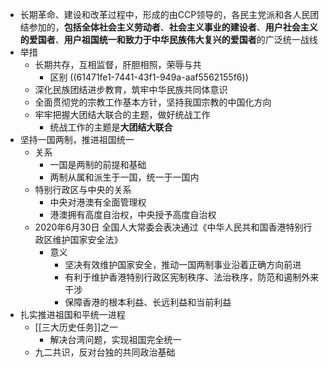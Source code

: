 - 长期革命、建设和改革过程中，形成的由CCP领导的，各民主党派和各人民团结参加的，**包括全体社会主义劳动者**、**社会主义事业的建设者**、**用户社会主义的爱国者**、**用户祖国统一和致力于中华民族伟大复兴的爱国者**的广泛统一战线
- 举措
	- 长期共存，互相监督，肝胆相照，荣辱与共
		- 区别 ((61471fe1-7441-43f1-949a-aaf5562155f6))
	- 深化民族团结进步教育，筑牢中华民族共同体意识
	- 全面贯彻党的宗教工作基本方针，坚持我国宗教的中国化方向
	- 牢牢把握大团结大联合的主题，做好统战工作
		- 统战工作的主题是**大团结大联合**
- 坚持一国两制，推进祖国统一
	- 关系
		- 一国是两制的前提和基础
		- 两制从属和派生于一国，统一于一国内
	- 特别行政区与中央的关系
		- 中央对港澳有全面管理权
		- 港澳拥有高度自治权，中央授予高度自治权
	- 2020年6月30日 全国人大常委会表决通过《中华人民共和国香港特别行政区维护国家安全法》
		- 意义
			- 坚决有效维护国家安全，推动一国两制事业沿着正确方向前进
			- 有利于维护香港特别行政区宪制秩序、法治秩序，防范和遏制外来干涉
			- 保障香港的根本利益、长远利益和当前利益
- 扎实推进祖国和平统一进程
	- [[三大历史任务]]之一
		- 解决台湾问题，实现祖国完全统一
	- 九二共识，反对台独的共同政治基础